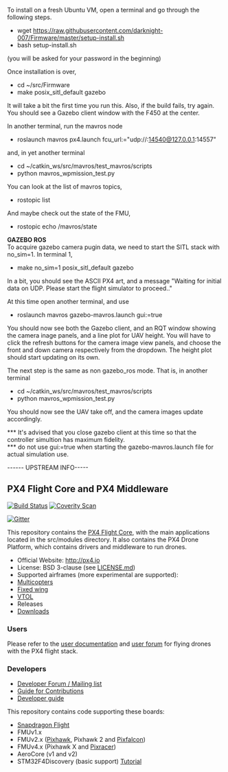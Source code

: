 To install on a fresh Ubuntu VM, open a terminal and go through the following steps.

* wget https://raw.githubusercontent.com/darknight-007/Firmware/master/setup-install.sh
* bash setup-install.sh

(you will be asked for your password in the beginning)

Once installation is over, 
* cd ~/src/Firmware
* make posix_sitl_default gazebo 

It will take a bit the first time you run this. Also, if the build fails, try again. 
You should see a Gazebo client window with the F450 at the center. 

In another terminal, run the mavros node
* roslaunch mavros px4.launch fcu_url:="udp://:14540@127.0.0.1:14557"

and, in yet another terminal 
* cd ~/catkin_ws/src/mavros/test_mavros/scripts
* python mavros_wpmission_test.py

You can look at the list of mavros topics,
* rostopic list

And maybe check out the state of the FMU, 
* rostopic echo /mavros/state


<b>GAZEBO ROS</b><br/>
To acquire gazebo camera pugin data, we need to start the SITL stack with no_sim=1. In terminal 1, 
* make no_sim=1 posix_sitl_default gazebo

In a bit, you should see the ASCII PX4 art, and a message 
"Waiting for initial data on UDP. Please start the flight simulator to proceed.."

At this time open another terminal, and use 
* roslaunch mavros gazebo-mavros.launch gui:=true

You should now see both the Gazebo client, and an RQT window showing the camera inage panels, and a line plot for UAV height. 
You will have to click the refresh buttons for the camera image view panels, and choose the front and down camera respectively from the dropdown. The height plot should start updating on its own.

The next step is the same as non gazebo_ros mode. That is, in another terminal 
* cd ~/catkin_ws/src/mavros/test_mavros/scripts
* python mavros_wpmission_test.py

You should now see the UAV take off, and the camera images update accordingly. 

*** It's advised that you close gazebo client at this time so that the controller simultion has maximum fidelity. <br/>
*** do not use gui:=true when starting the gazebo-mavros.launch file for actual simulation use.


------ UPSTREAM INFO-----
## PX4 Flight Core and PX4 Middleware ##

[![Build Status](https://travis-ci.org/PX4/Firmware.svg?branch=master)](https://travis-ci.org/PX4/Firmware) [![Coverity Scan](https://scan.coverity.com/projects/3966/badge.svg?flat=1)](https://scan.coverity.com/projects/3966?tab=overview)

[![Gitter](https://badges.gitter.im/Join%20Chat.svg)](https://gitter.im/PX4/Firmware?utm_source=badge&utm_medium=badge&utm_campaign=pr-badge&utm_content=badge)

This repository contains the [PX4 Flight Core](http://px4.io), with the main applications located in the src/modules directory. It also contains the PX4 Drone Platform, which contains drivers and middleware to run drones.

*   Official Website: http://px4.io
*   License: BSD 3-clause (see [LICENSE.md](https://github.com/PX4/Firmware/blob/master/LICENSE.md))
*   Supported airframes (more experimental are supported):
  * [Multicopters](http://px4.io/portfolio_category/multicopter/)
  * [Fixed wing](http://px4.io/portfolio_category/vtol/)
  * [VTOL](http://px4.io/portfolio_category/plane/)
*   Releases
  * [Downloads](https://github.com/PX4/Firmware/releases)

### Users ###

Please refer to the [user documentation](http://px4.io) and [user forum](http://discuss.px4.io) for flying drones with the PX4 flight stack.

### Developers ###

  * [Developer Forum / Mailing list](http://groups.google.com/group/px4users)
  * [Guide for Contributions](https://github.com/PX4/Firmware/blob/master/CONTRIBUTING.md)
  * [Developer guide](http://dev.px4.io)


This repository contains code supporting these boards:
  * [Snapdragon Flight](http://dev.px4.io/hardware-snapdragon.html)
  * FMUv1.x
  * FMUv2.x ([Pixhawk](http://dev.px4.io/hardware-pixhawk.html), Pixhawk 2 and [Pixfalcon](http://dev.px4.io/hardware-pixfalcon.html))
  * FMUv4.x (Pixhawk X and [Pixracer](http://dev.px4.io/hardware-pixracer.html))
  * AeroCore (v1 and v2)
  * STM32F4Discovery (basic support) [Tutorial](https://pixhawk.org/modules/stm32f4discovery)
